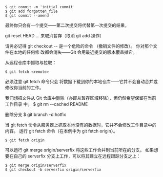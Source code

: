```shell
$ git commit -m 'initial commit'
$ git add forgotten_file
$ git commit --amend
```

最终你只会有一个提交——第二次提交将代替第一次提交的结果。

git reset HEAD <file>... 来取消暂存（取消 git add 操作）

请务必记得 git checkout -- <file> 是一个危险的命令 （撤销文件的修改）。 你对那个文件在本地的任何修 改都会消失——Git 会用最近提交的版本覆盖掉它。

从远程仓库中抓取与拉取：

```shell
$ git fetch <remote>
```

必须注意 git fetch 命令只会 将数据下载到你的本地仓库——它并不会自动合并或修改你当前的工作。

我们想把文件从 Git 仓库中删除（亦即从暂存区域移除），但仍然希望保留在当前工作目录 中。
$ git rm --cached README

删除分支
$ git branch -d hotfix

当 git fetch 命令从服务器上抓取本地没有的数据时，它并不会修改工作目录中的内容。
运行 git fetch <remote> 命令（在本例中为 git fetch origin）。

```shell
$ git fetch origin
```

可以运行 git merge origin/serverfix 将这些工作合并到当前所在的分支。 如果想要在自己的 serverfix 分支上工作，可以将其建立在远程跟踪分支之上：

```shell
$ git merge origin/serverfix
$ git checkout -b serverfix origin/serverfix
```
